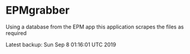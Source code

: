 # EPMgrabber
Using a database from the EPM app this application scrapes the files as required


Latest backup: Sun Sep 8 01:16:01 UTC 2019
